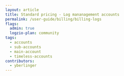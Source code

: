 ```yaml
---
layout: article
title: Standard pricing - Log mananagement accounts 
permalink: /user-guide/billing/billing-logs
flags:
  admin: true
  logzio-plan: community
tags:
  - accounts
  - sub-accounts
  - main-account
  - timeless-accounts
contributors:
  - yberlinger
---
```


